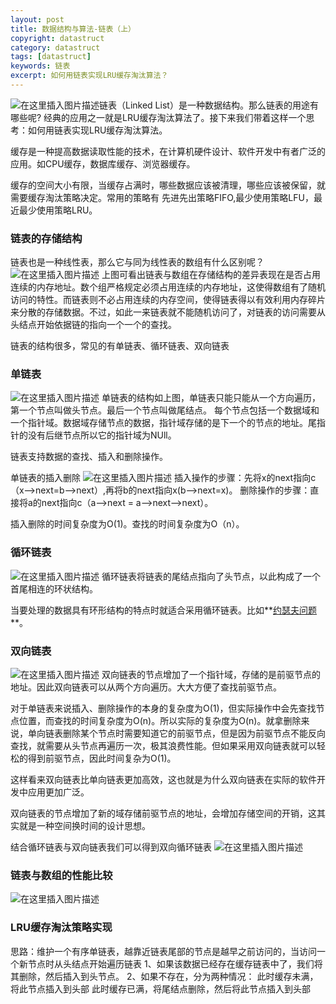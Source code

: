 ```yaml
---
layout: post
title: 数据结构与算法-链表（上）
copyright: datastruct 
category: datastruct
tags: [datastruct]
keywords: 链表
excerpt: 如何用链表实现LRU缓存淘汰算法？
---
```


![在这里插入图片描述](https://img-blog.csdnimg.cn/20190723072731393.png?x-oss-process=image/watermark,type_ZmFuZ3poZW5naGVpdGk,shadow_10,text_aHR0cHM6Ly9ibG9nLmNzZG4ubmV0L3FxXzMyNzM2OTQ3,size_16,color_FFFFFF,t_70)链表（Linked List）是一种数据结构。那么链表的用途有哪些呢? 经典的应用之一就是LRU缓存淘汰算法了。接下来我们带着这样一个思考：如何用链表实现LRU缓存淘汰算法。

缓存是一种提高数据读取性能的技术，在计算机硬件设计、软件开发中有者广泛的应用。如CPU缓存，数据库缓存、浏览器缓存。

缓存的空间大小有限，当缓存占满时，哪些数据应该被清理，哪些应该被保留，就需要缓存淘汰策略决定。常用的策略有 先进先出策略FIFO,最少使用策略LFU，最近最少使用策略LRU。

### 链表的存储结构
链表也是一种线性表，那么它与同为线性表的数组有什么区别呢？
![在这里插入图片描述](https://img-blog.csdnimg.cn/20190723075830441.png?x-oss-process=image/watermark,type_ZmFuZ3poZW5naGVpdGk,shadow_10,text_aHR0cHM6Ly9ibG9nLmNzZG4ubmV0L3FxXzMyNzM2OTQ3,size_16,color_FFFFFF,t_70)
上图可看出链表与数组在存储结构的差异表现在是否占用连续的内存地址。数个组严格规定必须占用连续的内存地址，这使得数组有了随机访问的特性。而链表则不必占用连续的内存空间，使得链表得以有效利用内存碎片来分散的存储数据。不过，如此一来链表就不能随机访问了，对链表的访问需要从头结点开始依据链的指向一个一个的查找。

链表的结构很多，常见的有单链表、循环链表、双向链表

### 单链表
![在这里插入图片描述](https://img-blog.csdnimg.cn/20190723080756452.png?x-oss-process=image/watermark,type_ZmFuZ3poZW5naGVpdGk,shadow_10,text_aHR0cHM6Ly9ibG9nLmNzZG4ubmV0L3FxXzMyNzM2OTQ3,size_16,color_FFFFFF,t_70)
单链表的结构如上图，单链表只能只能从一个方向遍历，第一个节点叫做头节点。最后一个节点叫做尾结点。
每个节点包括一个数据域和一个指针域。数据域存储节点的数据，指针域存储的是下一个的节点的地址。尾指针的没有后继节点所以它的指针域为NUll。

链表支持数据的查找、插入和删除操作。

单链表的插入删除
![在这里插入图片描述](https://img-blog.csdnimg.cn/20190723081646301.png?x-oss-process=image/watermark,type_ZmFuZ3poZW5naGVpdGk,shadow_10,text_aHR0cHM6Ly9ibG9nLmNzZG4ubmV0L3FxXzMyNzM2OTQ3,size_16,color_FFFFFF,t_70)
插入操作的步骤：先将x的next指向c（x-->next=b-->next）,再将b的next指向x(b-->next=x)。
删除操作的步骤：直接将a的next指向c（a-->next =   a-->next-->next）。

插入删除的时间复杂度为O(1)。查找的时间复杂度为O（n）。

### 循环链表
![在这里插入图片描述](https://img-blog.csdnimg.cn/2019072308254948.png?x-oss-process=image/watermark,type_ZmFuZ3poZW5naGVpdGk,shadow_10,text_aHR0cHM6Ly9ibG9nLmNzZG4ubmV0L3FxXzMyNzM2OTQ3,size_16,color_FFFFFF,t_70)
循环链表将链表的尾结点指向了头节点，以此构成了一个首尾相连的环状结构。

当要处理的数据具有环形结构的特点时就适合采用循环链表。比如**[约瑟夫问题](https://zh.wikipedia.org/wiki/%E7%BA%A6%E7%91%9F%E5%A4%AB%E6%96%AF%E9%97%AE%E9%A2%98)**。

### 双向链表
![在这里插入图片描述](https://img-blog.csdnimg.cn/20190723082557381.png?x-oss-process=image/watermark,type_ZmFuZ3poZW5naGVpdGk,shadow_10,text_aHR0cHM6Ly9ibG9nLmNzZG4ubmV0L3FxXzMyNzM2OTQ3,size_16,color_FFFFFF,t_70)
双向链表的节点增加了一个指针域，存储的是前驱节点的地址。因此双向链表可以从两个方向遍历。大大方便了查找前驱节点。

对于单链表来说插入、删除操作的本身的复杂度为O(1)，但实际操作中会先查找节点位置，而查找的时间复杂度为O(n)。所以实际的复杂度为O(n)。就拿删除来说，单向链表删除某个节点时需要知道它的前驱节点，但是因为前驱节点不能反向查找，就需要从头节点再遍历一次，极其浪费性能。但如果采用双向链表就可以轻松的得到前驱节点，因此时间复杂为O(1)。

这样看来双向链表比单向链表更加高效，这也就是为什么双向链表在实际的软件开发中应用更加广泛。

双向链表的节点增加了新的域存储前驱节点的地址，会增加存储空间的开销，这其实就是一种空间换时间的设计思想。

结合循环链表与双向链表我们可以得到双向循环链表
![在这里插入图片描述](https://img-blog.csdnimg.cn/20190723084235164.png?x-oss-process=image/watermark,type_ZmFuZ3poZW5naGVpdGk,shadow_10,text_aHR0cHM6Ly9ibG9nLmNzZG4ubmV0L3FxXzMyNzM2OTQ3,size_16,color_FFFFFF,t_70)

### 链表与数组的性能比较
![在这里插入图片描述](https://img-blog.csdnimg.cn/20190723084244481.png?x-oss-process=image/watermark,type_ZmFuZ3poZW5naGVpdGk,shadow_10,text_aHR0cHM6Ly9ibG9nLmNzZG4ubmV0L3FxXzMyNzM2OTQ3,size_16,color_FFFFFF,t_70)

### LRU缓存淘汰策略实现
思路：维护一个有序单链表，越靠近链表尾部的节点是越早之前访问的，当访问一个新节点时从头结点开始遍历链表
1、如果该数据已经存在缓存链表中了，我们将其删除，然后插入到头节点。
2、如果不存在，分为两种情况：
     此时缓存未满，将此节点插入到头部
     此时缓存已满，将尾结点删除，然后将此节点插入到头部

    

